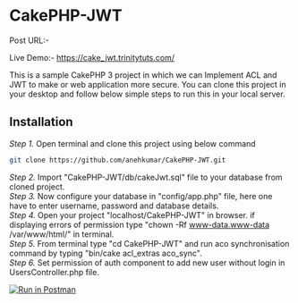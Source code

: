 # CakePHP-JWT
Post URL:- 

Live Demo:- https://cake_jwt.trinitytuts.com/

This is a sample CakePHP 3 project in which we can Implement ACL and JWT to make or web application more secure. You can clone this project in your desktop and follow below simple steps to run this in your local server.

## Installation

*Step 1.* Open terminal and clone this project using below command

```sh
git clone https://github.com/anehkumar/CakePHP-JWT.git
```
*Step 2.* Import "CakePHP-JWT/db/cakeJwt.sql" file to your database from cloned project.\
*Step 3.* Now configure your database in "config/app.php" file, here one have to enter username, password and database details.\
*Step 4.* Open your project "localhost/CakePHP-JWT" in browser. if displaying errors of permission type "chown -Rf www-data.www-data /var/www/html/" in terminal.\
*Step 5.* From terminal type "cd CakePHP-JWT" and run aco synchronisation command by typing "bin/cake acl_extras aco_sync".\
*Step 6.* Set permission of auth component to add new user without login in UsersController.php file.

[![Run in Postman](https://run.pstmn.io/button.svg)](https://app.getpostman.com/run-collection/ba72c816d4dd09bf796f)

